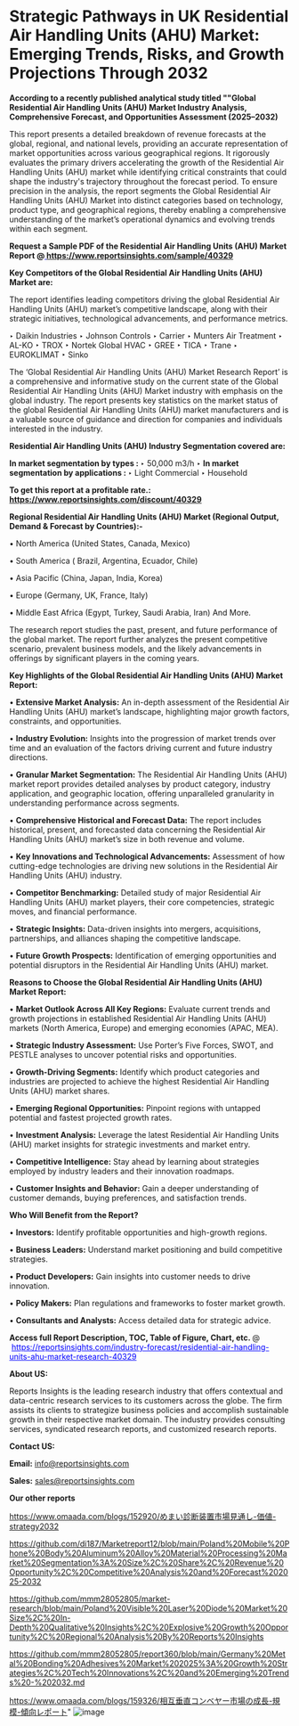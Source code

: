 # Strategic Pathways in UK Residential Air Handling Units (AHU) Market: Emerging Trends, Risks, and Growth Projections Through 2032

<strong>According to a recently published analytical study titled ""Global Residential Air Handling Units (AHU) Market Industry Analysis, Comprehensive Forecast, and Opportunities Assessment (2025–2032)</strong>

This report presents a detailed breakdown of revenue forecasts at the global, regional, and national levels, providing an accurate representation of market opportunities across various geographical regions. It rigorously evaluates the primary drivers accelerating the growth of the Residential Air Handling Units (AHU) market while identifying critical constraints that could shape the industry's trajectory throughout the forecast period. To ensure precision in the analysis, the report segments the Global Residential Air Handling Units (AHU) Market into distinct categories based on technology, product type, and geographical regions, thereby enabling a comprehensive understanding of the market’s operational dynamics and evolving trends within each segment.

<strong>Request a Sample PDF of the Residential Air Handling Units (AHU) Market Report </strong><strong>@<a href=https://www.reportsinsights.com/sample/40329 style=color:#0000ff;> https://www.reportsinsights.com/sample/40329</a></strong></font>

<strong>Key Competitors of the Global Residential Air Handling Units (AHU) Market are:</strong>

The report identifies leading competitors driving the global Residential Air Handling Units (AHU) market’s competitive landscape, along with their strategic initiatives, technological advancements, and performance metrics.

‣ Daikin Industries
‣ Johnson Controls
‣ Carrier
‣ Munters Air Treatment
‣ AL-KO
‣ TROX
‣ Nortek Global HVAC
‣ GREE
‣ TICA
‣ Trane
‣ EUROKLIMAT
‣ Sinko

The ‘Global Residential Air Handling Units (AHU) Market Research Report’ is a comprehensive and informative study on the current state of the Global Residential Air Handling Units (AHU) Market industry with emphasis on the global industry. The report presents key statistics on the market status of the global Residential Air Handling Units (AHU) market manufacturers and is a valuable source of guidance and direction for companies and individuals interested in the industry.

<strong>Residential Air Handling Units (AHU) Industry Segmentation covered are:</strong>

<strong>In market segmentation by types : </strong>
‣ 50,000 m3/h
‣ 
<strong>In market segmentation by applications : </strong>
‣ Light Commercial
‣ Household

<strong>To get this report at a profitable rate.: <a href=https://www.reportsinsights.com/discount/40329 style=color:#0000ff;>https://www.reportsinsights.com/discount/40329</a></strong></font>

<strong>Regional Residential Air Handling Units (AHU) Market (Regional Output, Demand &amp; Forecast by Countries):-</strong>

• North America (United States, Canada, Mexico)

• South America ( Brazil, Argentina, Ecuador, Chile)

• Asia Pacific (China, Japan, India, Korea)

• Europe (Germany, UK, France, Italy)

• Middle East Africa (Egypt, Turkey, Saudi Arabia, Iran) And More.

The research report studies the past, present, and future performance of the global market. The report further analyzes the present competitive scenario, prevalent business models, and the likely advancements in offerings by significant players in the coming years.

<strong>Key Highlights of the Global Residential Air Handling Units (AHU) Market Report:</strong>

• <strong>Extensive Market Analysis:</strong> An in-depth assessment of the Residential Air Handling Units (AHU) market’s landscape, highlighting major growth factors, constraints, and opportunities.

• <strong>Industry Evolution:</strong> Insights into the progression of market trends over time and an evaluation of the factors driving current and future industry directions.

• <strong>Granular Market Segmentation:</strong> The Residential Air Handling Units (AHU) market report provides detailed analyses by product category, industry application, and geographic location, offering unparalleled granularity in understanding performance across segments.

• <strong>Comprehensive Historical and Forecast Data:</strong> The report includes historical, present, and forecasted data concerning the Residential Air Handling Units (AHU) market’s size in both revenue and volume.

• <strong>Key Innovations and Technological Advancements:</strong> Assessment of how cutting-edge technologies are driving new solutions in the Residential Air Handling Units (AHU) industry.

• <strong>Competitor Benchmarking:</strong> Detailed study of major Residential Air Handling Units (AHU) market players, their core competencies, strategic moves, and financial performance.

• <strong>Strategic Insights:</strong> Data-driven insights into mergers, acquisitions, partnerships, and alliances shaping the competitive landscape.

• <strong>Future Growth Prospects:</strong> Identification of emerging opportunities and potential disruptors in the Residential Air Handling Units (AHU) market.

<strong>Reasons to Choose the Global Residential Air Handling Units (AHU) Market Report:</strong>

• <strong>Market Outlook Across All Key Regions:</strong> Evaluate current trends and growth projections in established Residential Air Handling Units (AHU) markets (North America, Europe) and emerging economies (APAC, MEA).

• <strong>Strategic Industry Assessment:</strong> Use Porter’s Five Forces, SWOT, and PESTLE analyses to uncover potential risks and opportunities.

• <strong>Growth-Driving Segments:</strong> Identify which product categories and industries are projected to achieve the highest Residential Air Handling Units (AHU) market shares.

• <strong>Emerging Regional Opportunities:</strong> Pinpoint regions with untapped potential and fastest projected growth rates.

• <strong>Investment Analysis:</strong> Leverage the latest Residential Air Handling Units (AHU) market insights for strategic investments and market entry.

• <strong>Competitive Intelligence:</strong> Stay ahead by learning about strategies employed by industry leaders and their innovation roadmaps.

• <strong>Customer Insights and Behavior:</strong> Gain a deeper understanding of customer demands, buying preferences, and satisfaction trends.

<strong>Who Will Benefit from the Report?</strong>

• <strong>Investors:</strong> Identify profitable opportunities and high-growth regions.

• <strong>Business Leaders:</strong> Understand market positioning and build competitive strategies.

• <strong>Product Developers:</strong> Gain insights into customer needs to drive innovation.

• <strong>Policy Makers:</strong> Plan regulations and frameworks to foster market growth.

• <strong>Consultants and Analysts:</strong> Access detailed data for strategic advice.
</ul>
<strong>Access full Report Description, TOC, Table of Figure, Chart, etc. </strong>@  <a href=https://reportsinsights.com/industry-forecast/residential-air-handling-units-ahu-market-research-40329 style=color:#0000ff;>https://reportsinsights.com/industry-forecast/residential-air-handling-units-ahu-market-research-40329</a></font>

<strong><strong>About US</strong>:</strong>

Reports Insights is the leading research industry that offers contextual and data-centric research services to its customers across the globe. The firm assists its clients to strategize business policies and accomplish sustainable growth in their respective market domain. The industry provides consulting services, syndicated research reports, and customized research reports.

<strong>Contact US:</strong>

<p class=""""><b>Email:</b> <a href=mailto:info@reportsinsights.com>info@reportsinsights.com</a></p>
<p class=""""><b>Sales:</b> <a href=mailto:sales@reportsinsights.com>sales@reportsinsights.com</a></p>

<strong>Our other reports</strong>

<a href=https://www.omaada.com/blogs/152920/めまい診断装置市場見通し-価値-strategy2032>https://www.omaada.com/blogs/152920/めまい診断装置市場見通し-価値-strategy2032</a>

<a href=https://github.com/di187/Marketreport12/blob/main/Poland%20Mobile%20Phone%20Body%20Aluminum%20Alloy%20Material%20Processing%20Market%20Segmentation%3A%20Size%2C%20Share%2C%20Revenue%20Opportunity%2C%20Competitive%20Analysis%20and%20Forecast%202025-2032>https://github.com/di187/Marketreport12/blob/main/Poland%20Mobile%20Phone%20Body%20Aluminum%20Alloy%20Material%20Processing%20Market%20Segmentation%3A%20Size%2C%20Share%2C%20Revenue%20Opportunity%2C%20Competitive%20Analysis%20and%20Forecast%202025-2032</a>

<a href=https://github.com/mmm28052805/market-research/blob/main/Poland%20Visible%20Laser%20Diode%20Market%20Size%2C%20In-Depth%20Qualitative%20Insights%2C%20Explosive%20Growth%20Opportunity%2C%20Regional%20Analysis%20By%20Reports%20Insights>https://github.com/mmm28052805/market-research/blob/main/Poland%20Visible%20Laser%20Diode%20Market%20Size%2C%20In-Depth%20Qualitative%20Insights%2C%20Explosive%20Growth%20Opportunity%2C%20Regional%20Analysis%20By%20Reports%20Insights</a>

<a href=https://github.com/mmm28052805/report360/blob/main/Germany%20Metal%20Bonding%20Adhesives%20Market%202025%3A%20Growth%20Strategies%2C%20Tech%20Innovations%2C%20and%20Emerging%20Trends%20-%202032.md>https://github.com/mmm28052805/report360/blob/main/Germany%20Metal%20Bonding%20Adhesives%20Market%202025%3A%20Growth%20Strategies%2C%20Tech%20Innovations%2C%20and%20Emerging%20Trends%20-%202032.md</a>

<a href=https://www.omaada.com/blogs/159326/相互垂直コンベヤー市場の成長-規模-傾向レポート>https://www.omaada.com/blogs/159326/相互垂直コンベヤー市場の成長-規模-傾向レポート</a>"
![image](https://github.com/user-attachments/assets/f0d2e15a-44ff-40e8-8dbb-aba5303612c1)
